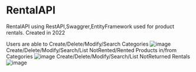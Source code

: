 # RentalAPI
RentalAPI using RestAPI,Swaggrer,EntityFramework used for product rentals.
Created in 2022

Users are able to
Create/Delete/Modify/Search Categories
![image](https://user-images.githubusercontent.com/74259027/226754543-f7d30870-ca5e-4a6f-acb7-c7e80be4111e.png)
Create/Delete/Modify/Search/List NotRented/Rented Products in/from Categories
![image](https://user-images.githubusercontent.com/74259027/226754720-1bbfe518-cbf2-475b-b4ca-1ee30333ae20.png)
Create/Delete/Modify/Search/List NotReturned Rentals
![image](https://user-images.githubusercontent.com/74259027/226754820-7da15828-25d9-4cee-89c4-6f264d1723c1.png)
